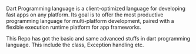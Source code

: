 Dart Programming language is a client-optimized language for developing fast apps on any platform. Its goal is to offer the most productive programming language for multi-platform development, paired with a flexible execution runtime platform for app frameworks.

This Repo has got the basic and same advanced stuffs in dart programming language.
This include the class, Exception handling etc.
